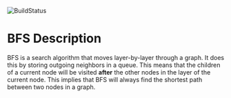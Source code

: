![BuildStatus](https://github.com/ggoldman1/Project2/actions/workflows/test.yml/badge.svg)

# BFS Description
BFS is a search algorithm that moves layer-by-layer through a graph. It does this by storing outgoing neighbors in a queue. This means that the children of a current node will be visited **after** the other nodes in the layer of the current node. This implies that BFS will always find the shortest path between two nodes in a graph. 


